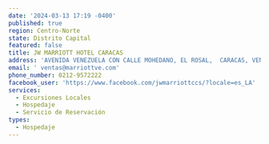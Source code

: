 ```yaml
---
date: '2024-03-13 17:19 -0400'
published: true
region: Centro-Norte
state: Distrito Capital
featured: false
title: JW MARRIOTT HOTEL CARACAS
address: 'AVENIDA VENEZUELA CON CALLE MOHEDANO, EL ROSAL,  CARACAS, VENEZUELA, 1060'
email: ' ventas@marriottve.com'
phone_number: 0212-9572222
facebook_user: 'https://www.facebook.com/jwmarriottccs/?locale=es_LA'
services:
  - Excursiones Locales
  - Hospedaje
  - Servicio de Reservación
types:
  - Hospedaje
---
```


